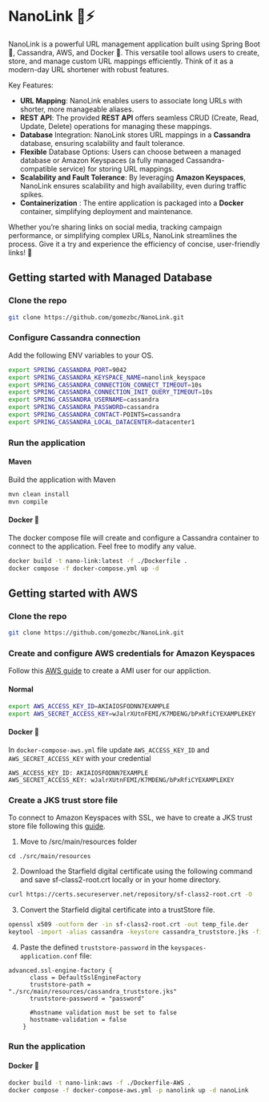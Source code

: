 # NanoLink 🔗⚡
NanoLink is a powerful URL management application built using Spring Boot 🍃, Cassandra, AWS, and Docker 🐳. This versatile tool allows users to create, store, and manage custom URL mappings efficiently. Think of it as a modern-day URL shortener with robust features. 

Key Features:

- **URL Mapping**: NanoLink enables users to associate long URLs with shorter, more manageable aliases.
- **REST API**: The provided **REST API** offers seamless CRUD (Create, Read, Update, Delete) operations for managing these mappings.
- **Database** Integration: NanoLink stores URL mappings in a **Cassandra** database, ensuring scalability and fault tolerance.
- **Flexible** Database Options: Users can choose between a managed database or Amazon Keyspaces (a fully managed Cassandra-compatible service) for storing URL mappings.
- **Scalability and Fault Tolerance**: By leveraging **Amazon Keyspaces**, NanoLink ensures scalability and high availability, even during traffic spikes.
- **Containerization** : The entire application is packaged into a **Docker** container, simplifying deployment and maintenance.

Whether you’re sharing links on social media, tracking campaign performance, or simplifying complex URLs, NanoLink streamlines the process. Give it a try and experience the efficiency of concise, user-friendly links! 🚀

## Getting started with Managed Database
### Clone the repo
```bash
git clone https://github.com/gomezbc/NanoLink.git
```
### Configure Cassandra connection
Add the following ENV variables to your OS.
```bash
export SPRING_CASSANDRA_PORT=9042
export SPRING_CASSANDRA_KEYSPACE_NAME=nanolink_keyspace
export SPRING_CASSANDRA_CONNECTION_CONNECT_TIMEOUT=10s
export SPRING_CASSANDRA_CONNECTION_INIT_QUERY_TIMEOUT=10s
export SPRING_CASSANDRA_USERNAME=cassandra
export SPRING_CASSANDRA_PASSWORD=cassandra
export SPRING_CASSANDRA_CONTACT-POINTS=cassandra
export SPRING_CASSANDRA_LOCAL_DATACENTER=datacenter1
```

### Run the application
#### Maven
Build the application with Maven
```bash
mvn clean install
mvn compile
```

#### Docker 🐳
The docker compose file will create and configure a Cassandra container to connect to the application. Feel free to modify any value.
```bash
docker build -t nano-link:latest -f ./Dockerfile .
docker compose -f docker-compose.yml up -d
```

## Getting started with AWS
### Clone the repo
```bash
git clone https://github.com/gomezbc/NanoLink.git
```

### Create and configure AWS credentials for Amazon Keyspaces
Follow this [AWS guide](https://docs.aws.amazon.com/keyspaces/latest/devguide/access.credentials.html) to create a AMI user for our appliction.
#### Normal
```bash
export AWS_ACCESS_KEY_ID=AKIAIOSFODNN7EXAMPLE
export AWS_SECRET_ACCESS_KEY=wJalrXUtnFEMI/K7MDENG/bPxRfiCYEXAMPLEKEY
```

#### Docker 🐳
In `docker-compose-aws.yml` file update `AWS_ACCESS_KEY_ID` and `AWS_SECRET_ACCESS_KEY` with your credential
```docker
AWS_ACCESS_KEY_ID: AKIAIOSFODNN7EXAMPLE
AWS_SECRET_ACCESS_KEY: wJalrXUtnFEMI/K7MDENG/bPxRfiCYEXAMPLEKEY
```

### Create a JKS trust store file
To connect to Amazon Keyspaces with SSL, we have to create a JKS trust store file following this [guide](https://docs.aws.amazon.com/keyspaces/latest/devguide/dsbulk-upload-prequs.html).

1) Move to /src/main/resources folder
```
cd ./src/main/resources
```

2) Download the Starfield digital certificate using the following command and save sf-class2-root.crt locally or in your home directory.
```bash
curl https://certs.secureserver.net/repository/sf-class2-root.crt -O
```

3) Convert the Starfield digital certificate into a trustStore file.
```bash
openssl x509 -outform der -in sf-class2-root.crt -out temp_file.der
keytool -import -alias cassandra -keystore cassandra_truststore.jks -file temp_file.der
```

4) Paste the defined `truststore-password` in the `keyspaces-application.conf` file:
```
advanced.ssl-engine-factory {
      class = DefaultSslEngineFactory
      truststore-path = "./src/main/resources/cassandra_truststore.jks"
      truststore-password = "password"

      #hostname validation must be set to false
      hostname-validation = false
    }
```

### Run the application
#### Docker 🐳
```bash
docker build -t nano-link:aws -f ./Dockerfile-AWS .
docker compose -f docker-compose-aws.yml -p nanolink up -d nanoLink
```
